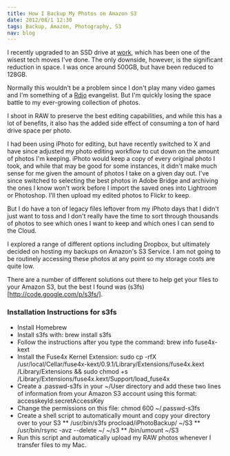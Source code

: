```yaml
--- 
title: How I Backup My Photos on Amazon S3
date: 2012/08/1 12:30
tags: Backup, Amazon, Photography, S3
nav: blog
---
```


I recently upgraded to an SSD drive at [work](http://www.helloample.com/), which has been one of the wisest tech moves I've done. The only downside, however, is the significant reduction in space. I was once around 500GB, but have been reduced to 128GB.

Normally this wouldn't be a problem since I don't play many video games and I'm something of a [Rdio](http://rdio.com/) evangelist. But I'm quickly losing the space battle to my ever-growing collection of photos.

I shoot in RAW to preserve the best editing capabilities, and while this has a lot of benefits, it also has the added side effect of consuming a ton of hard drive space per photo. 

I had been using iPhoto for editing, but have recently switched to X and have since adjusted my photo editing workflow to cut down on the amount of photos I'm keeping. iPhoto would keep a copy of every original photo I took, and while that may be good for some instances, it didn't make much sense for me given the amount of photos I take on a given day out. I've since switched to selecting the best photos in Adobe Bridge and archiving the ones I know won't work before I import the saved ones into Lightroom or Photoshop. I'll then upload my edited photos to Flickr to keep.

But I do have a ton of legacy files leftover from my iPhoto days that I didn't just want to toss and I don't really have the time to sort through thousands of photos to see which ones I want to keep and which ones I can send to the Cloud.

I explored a range of different options including Dropbox, but ultimately decided on hosting my backups on Amazon's S3 Service. I am not going to be routinely accessing these photos at any point so my storage costs are quite low.

There are a number of different solutions out there to help get your files to your Amazon S3, but the best I found was (s3fs)[http://code.google.com/p/s3fs/].

### Installation Instructions for s3fs ###
* Install Homebrew
* Install s3fs with: brew install s3fs
* Follow the instructions after you type the command: brew info fuse4x-kext
* Install the Fuse4x Kernel Extension: sudo cp -rfX /usr/local/Cellar/fuse4x-kext/0.9.1/Library/Extensions/fuse4x.kext /Library/Extensions && sudo chmod +s /Library/Extensions/fuse4x.kext/Support/load_fuse4x
* Create a .passwd-s3fs in your ~/User directory and add these two lines of information from your Amazon S3 account using this format: accesskeyId:secretAccessKey
* Change the permissions on this file: chmod 600 ~/.passwd-s3fs
* Create a shell script to automatically mount and copy your directory over to your S3
** /usr/bin/s3fs procload/iPhotoBackup/ ~/S3
** /usr/bin/rsync -avz --delete ~/ ~/s3
** /bin/umount ~/S3
* Run this script and automatically upload my RAW photos whenever I transfer files to my Mac.